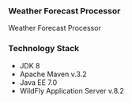 ### Weather Forecast Processor
Weather Forecast Processor

### Technology Stack
* JDK 8
* Apache Maven v.3.2
* Java EE 7.0
* WildFly Application Server v.8.2
